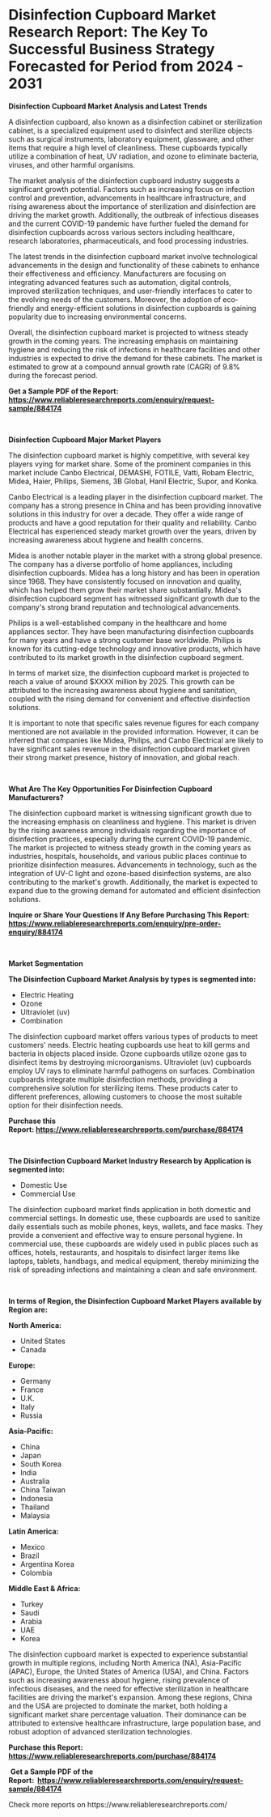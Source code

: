 <p><h1>Disinfection Cupboard Market Research Report: The Key To Successful Business Strategy Forecasted for Period from 2024 - 2031</h1></p><p><strong>Disinfection Cupboard Market Analysis and Latest Trends</strong></p>
<p><p>A disinfection cupboard, also known as a disinfection cabinet or sterilization cabinet, is a specialized equipment used to disinfect and sterilize objects such as surgical instruments, laboratory equipment, glassware, and other items that require a high level of cleanliness. These cupboards typically utilize a combination of heat, UV radiation, and ozone to eliminate bacteria, viruses, and other harmful organisms.</p><p>The market analysis of the disinfection cupboard industry suggests a significant growth potential. Factors such as increasing focus on infection control and prevention, advancements in healthcare infrastructure, and rising awareness about the importance of sterilization and disinfection are driving the market growth. Additionally, the outbreak of infectious diseases and the current COVID-19 pandemic have further fueled the demand for disinfection cupboards across various sectors including healthcare, research laboratories, pharmaceuticals, and food processing industries.</p><p>The latest trends in the disinfection cupboard market involve technological advancements in the design and functionality of these cabinets to enhance their effectiveness and efficiency. Manufacturers are focusing on integrating advanced features such as automation, digital controls, improved sterilization techniques, and user-friendly interfaces to cater to the evolving needs of the customers. Moreover, the adoption of eco-friendly and energy-efficient solutions in disinfection cupboards is gaining popularity due to increasing environmental concerns.</p><p>Overall, the disinfection cupboard market is projected to witness steady growth in the coming years. The increasing emphasis on maintaining hygiene and reducing the risk of infections in healthcare facilities and other industries is expected to drive the demand for these cabinets. The market is estimated to grow at a compound annual growth rate (CAGR) of 9.8% during the forecast period.</p></p>
<p><strong>Get a Sample PDF of the Report:&nbsp; <a href="https://www.reliableresearchreports.com/enquiry/request-sample/884174">https://www.reliableresearchreports.com/enquiry/request-sample/884174</a></strong></p>
<p>&nbsp;</p>
<p><strong>Disinfection Cupboard Major Market Players</strong></p>
<p><p>The disinfection cupboard market is highly competitive, with several key players vying for market share. Some of the prominent companies in this market include Canbo Electrical, DEMASHI, FOTILE, Vatti, Robam Electric, Midea, Haier, Philips, Siemens, 3B Global, Hanil Electric, Supor, and Konka.</p><p>Canbo Electrical is a leading player in the disinfection cupboard market. The company has a strong presence in China and has been providing innovative solutions in this industry for over a decade. They offer a wide range of products and have a good reputation for their quality and reliability. Canbo Electrical has experienced steady market growth over the years, driven by increasing awareness about hygiene and health concerns.</p><p>Midea is another notable player in the market with a strong global presence. The company has a diverse portfolio of home appliances, including disinfection cupboards. Midea has a long history and has been in operation since 1968. They have consistently focused on innovation and quality, which has helped them grow their market share substantially. Midea's disinfection cupboard segment has witnessed significant growth due to the company's strong brand reputation and technological advancements.</p><p>Philips is a well-established company in the healthcare and home appliances sector. They have been manufacturing disinfection cupboards for many years and have a strong customer base worldwide. Philips is known for its cutting-edge technology and innovative products, which have contributed to its market growth in the disinfection cupboard segment.</p><p>In terms of market size, the disinfection cupboard market is projected to reach a value of around $XXXX million by 2025. This growth can be attributed to the increasing awareness about hygiene and sanitation, coupled with the rising demand for convenient and effective disinfection solutions.</p><p>It is important to note that specific sales revenue figures for each company mentioned are not available in the provided information. However, it can be inferred that companies like Midea, Philips, and Canbo Electrical are likely to have significant sales revenue in the disinfection cupboard market given their strong market presence, history of innovation, and global reach.</p></p>
<p>&nbsp;</p>
<p><strong>What Are The Key Opportunities For Disinfection Cupboard Manufacturers?</strong></p>
<p><p>The disinfection cupboard market is witnessing significant growth due to the increasing emphasis on cleanliness and hygiene. This market is driven by the rising awareness among individuals regarding the importance of disinfection practices, especially during the current COVID-19 pandemic. The market is projected to witness steady growth in the coming years as industries, hospitals, households, and various public places continue to prioritize disinfection measures. Advancements in technology, such as the integration of UV-C light and ozone-based disinfection systems, are also contributing to the market's growth. Additionally, the market is expected to expand due to the growing demand for automated and efficient disinfection solutions.</p></p>
<p><strong>Inquire or Share Your Questions If Any Before Purchasing This Report: <a href="https://www.reliableresearchreports.com/enquiry/pre-order-enquiry/884174">https://www.reliableresearchreports.com/enquiry/pre-order-enquiry/884174</a></strong></p>
<p>&nbsp;</p>
<p><strong>Market Segmentation</strong></p>
<p><strong>The Disinfection Cupboard Market Analysis by types is segmented into:</strong></p>
<p><ul><li>Electric Heating</li><li>Ozone</li><li>Ultraviolet (uv)</li><li>Combination</li></ul></p>
<p><p>The disinfection cupboard market offers various types of products to meet customers' needs. Electric heating cupboards use heat to kill germs and bacteria in objects placed inside. Ozone cupboards utilize ozone gas to disinfect items by destroying microorganisms. Ultraviolet (uv) cupboards employ UV rays to eliminate harmful pathogens on surfaces. Combination cupboards integrate multiple disinfection methods, providing a comprehensive solution for sterilizing items. These products cater to different preferences, allowing customers to choose the most suitable option for their disinfection needs.</p></p>
<p><strong>Purchase this Report:&nbsp;<a href="https://www.reliableresearchreports.com/purchase/884174">https://www.reliableresearchreports.com/purchase/884174</a></strong></p>
<p>&nbsp;</p>
<p><strong>The Disinfection Cupboard Market Industry Research by Application is segmented into:</strong></p>
<p><ul><li>Domestic Use</li><li>Commercial Use</li></ul></p>
<p><p>The disinfection cupboard market finds application in both domestic and commercial settings. In domestic use, these cupboards are used to sanitize daily essentials such as mobile phones, keys, wallets, and face masks. They provide a convenient and effective way to ensure personal hygiene. In commercial use, these cupboards are widely used in public places such as offices, hotels, restaurants, and hospitals to disinfect larger items like laptops, tablets, handbags, and medical equipment, thereby minimizing the risk of spreading infections and maintaining a clean and safe environment.</p></p>
<p>&nbsp;</p>
<p><strong>In terms of Region, the Disinfection Cupboard Market Players available by Region are:</strong></p>
<p>
    <p> <strong> North America: </strong>
        <ul>
            <li>United States</li>
            <li>Canada</li>
        </ul>
        </p> 
    <p> <strong> Europe: </strong>
        <ul>
            <li>Germany</li>
            <li>France</li>
            <li>U.K.</li>
            <li>Italy</li>
            <li>Russia</li>
        </ul>
        </p> 
    <p> <strong> Asia-Pacific: </strong>
        <ul>
            <li>China</li>
            <li>Japan</li>
            <li>South Korea</li>
            <li>India</li>
            <li>Australia</li>
            <li>China Taiwan</li>
            <li>Indonesia</li>
            <li>Thailand</li>
            <li>Malaysia</li>
        </ul>
        </p> 
    <p> <strong> Latin America: </strong>
        <ul>
            <li>Mexico</li>
            <li>Brazil</li>
            <li>Argentina Korea</li>
            <li>Colombia</li>
        </ul>
        </p> 
    <p> <strong> Middle East & Africa: </strong>
        <ul>
            <li>Turkey</li>
            <li>Saudi</li>
            <li>Arabia</li>
            <li>UAE</li>
            <li>Korea</li>
        </ul>
    </p>
    </p>
<p><p>The disinfection cupboard market is expected to experience substantial growth in multiple regions, including North America (NA), Asia-Pacific (APAC), Europe, the United States of America (USA), and China. Factors such as increasing awareness about hygiene, rising prevalence of infectious diseases, and the need for effective sterilization in healthcare facilities are driving the market's expansion. Among these regions, China and the USA are projected to dominate the market, both holding a significant market share percentage valuation. Their dominance can be attributed to extensive healthcare infrastructure, large population base, and robust adoption of advanced sterilization technologies.</p></p>
<p><strong>Purchase this Report: <a href="https://www.reliableresearchreports.com/purchase/884174">https://www.reliableresearchreports.com/purchase/884174</a></strong></p>
<p>&nbsp;<strong>Get a Sample PDF of the Report:&nbsp;&nbsp;<a href="https://www.reliableresearchreports.com/enquiry/request-sample/884174">https://www.reliableresearchreports.com/enquiry/request-sample/884174</a></strong></p>
<p><strong></strong></p>
<p>Check more reports on https://www.reliableresearchreports.com/</p>